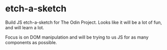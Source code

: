 # etch-a-sketch

Build JS etch-a-sketch for The Odin Project. Looks like it will be a lot of fun, and will learn a lot.

Focus is on DOM manipulation and will be trying to us JS for as many components as possible.